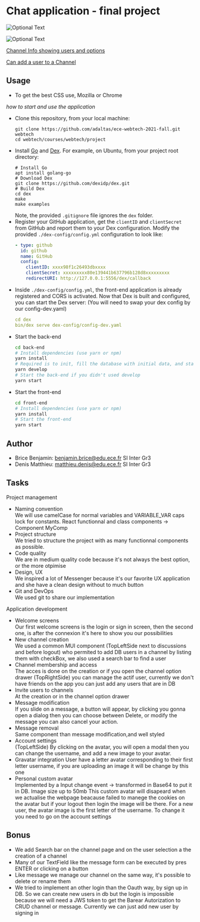 # Chat application - final project

![Optional Text](../master/appScreenshot/Home.png)

![Optional Text](../master/appScreenshot/ChatApp.png)

[Channel Info showing users and options](../master/appScreenshot/ChannelInfo.png)

[Can add a user to a Channel](../master/appScreenshot/AddUser.png)

## Usage

- To get the best CSS use, Mozilla or Chrome

_how to start and use the application_

- Clone this repository, from your local machine:
  ```
  git clone https://github.com/adaltas/ece-webtech-2021-fall.git webtech
  cd webtech/courses/webtech/project
  ```
- Install [Go](https://golang.org/) and [Dex](https://dexidp.io/docs/getting-started/). For example, on Ubuntu, from your project root directory:
  ```
  # Install Go
  apt install golang-go
  # Download Dex
  git clone https://github.com/dexidp/dex.git
  # Build Dex
  cd dex
  make
  make examples
  ```
  Note, the provided `.gitignore` file ignores the `dex` folder.
- Register your GitHub application, get the `clientID` and `clientSecret` from GitHub and report them to your Dex configuration. Modify the provided `./dex-config/config.yml` configuration to look like:
  ```yaml
  - type: github
    id: github
    name: GitHub
    config:
      clientID: xxxx98f1c26493dbxxxx
      clientSecret: xxxxxxxxx80e139441b637796b128d8xxxxxxxxx
      redirectURI: http://127.0.0.1:5556/dex/callback
  ```
- Inside `./dex-config/config.yml`, the front-end application is already registered and CORS is activated. Now that Dex is built and configured, you can start the Dex server: (You will need to swap your dex config by our config-dev.yaml)
  ```yaml
  cd dex
  bin/dex serve dex-config/config-dev.yaml
  ```
- Start the back-end
  ```bash
  cd back-end
  # Install dependencies (use yarn or npm)
  yarn install
  # Required is to init, fill the database with initial data, and start:
  yarn develop
  # Start the back-end if you didn't used develop
  yarn start
  ```
- Start the front-end
  ```bash
  cd front-end
  # Install dependencies (use yarn or npm)
  yarn install
  # Start the front-end
  yarn start
  ```

## Author

- Brice Benjamin: benjamin.brice@edu.ece.fr SI Inter Gr3
- Denis Matthieu: matthieu.denis@edu.ece.fr SI Inter Gr3

## Tasks

Project management

- Naming convention  
  We will use camelCase for normal variables
  and VARIABLE_VAR caps lock for constants.
  React functionnal and class components -> Component MyComp
- Project structure  
  We tried to structure the project with as many functionnal components as possible.
- Code quality  
  We are in medium quality code because it's not always the best option, or the more otpimise
- Design, UX  
  We inspired a lot of Messenger because it's our favorite UX application and she have a clean design without to much button
- Git and DevOps  
  We used git to share our implementation

Application development

- Welcome screens  
  Our first welcome screens is the login or sign in screen, then the second one, is after the connexion it's here to show you our possibilities
- New channel creation  
  We used a common MUI component (TopLeftSide next to discussions and before logout) who permited to add DB users in a channel by listing them with checkBox, we also used a search bar to find a user
- Channel membership and access  
  The acces is done on the creation or if you open the channel option drawer (TopRightSide) you can manage the actif user, currently we don't have friends on the app you can just add any users that are in DB
- Invite users to channels  
  At the creation or in the channel option drawer
- Message modification  
  If you slide on a message, a button will appear, by clicking you gonna open a dialog then you can choose between Delete, or modify the message you can also cancel your action.
- Message removal  
  Same component than message modification,and well styled
- Account settings  
  (TopLeftSide) By clicking on the avatar, you will open a modal then you can change the username, and add a new image to your avatar.
- Gravatar integration
  User have a letter avatar corresponding to their first letter username, if you are uploading an image it will be change by this one
- Personal custom avatar  
  Implemented by a Input change event -> transformed in Base64 to put it in DB. Image size up to 50mb
  This custom avatar will disapeard when we actualise the webpage beacause failed to manege the cookies on the avatar but if your logout then login the image will be there.
  For a new user, the avatar image is the first letter of the username. To change it you need to go on the account settings

## Bonus

- We add Search bar on the channel page and on the user selection a the creation of a channel
- Many of our TextField like the message form can be executed by pres ENTER or clicking on a button
- Like message we manage our channel on the same way, it's possible to delete or rename them
- We tried to implement an other login than the Oauth way, by sign up in DB. So we can create new users in db but the login is impossible because we will need a JWS token to get the Barear Autorization to CRUD channel or message. Currently we can just add new user by signing in
